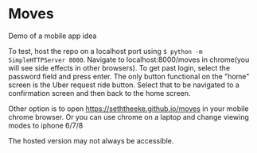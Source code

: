 # Moves

Demo of a mobile app idea

To test, host the repo on a localhost port using <code>$ python -m SimpleHTTPServer 8000</code>. Navigate to localhost:8000/moves in chrome(you will see side effects in other browsers). To get past login, select the password field and press enter. The only button functional on the "home" screen is the Uber request ride button. Select that to be navigated to a confirmation screen and then back to the home screen.

Other option is to open https://seththeeke.github.io/moves in your mobile chrome browser. Or you can use chrome on a laptop and change viewing modes to iphone 6/7/8

The hosted version may not always be accessible.
